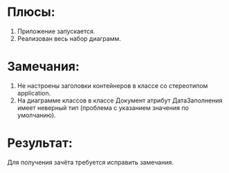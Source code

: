 # Плюсы:
1. Приложение запускается.
2. Реализован весь набор диаграмм.

# Замечания:
1. Не настроены заголовки контейнеров в классе со стереотипом application.
2. На диаграмме классов в классе Документ атрибут ДатаЗаполнения имеет неверный тип (проблема с указанием значения по умолчанию).

# Результат:
Для получения зачёта требуется исправить замечания.
